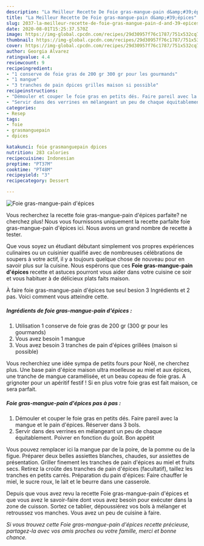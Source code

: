 ```yaml
---
description: "La Meilleur Recette De Foie gras-mangue-pain d&amp;#39;épices"
title: "La Meilleur Recette De Foie gras-mangue-pain d&amp;#39;épices"
slug: 2037-la-meilleur-recette-de-foie-gras-mangue-pain-d-and-39-epices
date: 2020-08-01T15:25:37.570Z
image: https://img-global.cpcdn.com/recipes/29d30957f76c1787/751x532cq70/foie-gras-mangue-pain-depices-photo-principale-de-la-recette.jpg
thumbnail: https://img-global.cpcdn.com/recipes/29d30957f76c1787/751x532cq70/foie-gras-mangue-pain-depices-photo-principale-de-la-recette.jpg
cover: https://img-global.cpcdn.com/recipes/29d30957f76c1787/751x532cq70/foie-gras-mangue-pain-depices-photo-principale-de-la-recette.jpg
author: Georgia Alvarez
ratingvalue: 4.4
reviewcount: 9
recipeingredient:
- "1 conserve de foie gras de 200 gr 300 gr pour les gourmands"
- "1 mangue"
- "3 tranches de pain dpices grilles maison si possible"
recipeinstructions:
- "Démouler et couper le foie gras en petits dés. Faire pareil avec la mangue et le pain d&#39;épices. Réserver dans 3 bols."
- "Servir dans des verrines en mélangeant un peu de chaque équitablement. Poivrer en fonction du goût. Bon appétit"
categories:
- Resep
tags:
- foie
- grasmanguepain
- dpices

katakunci: foie grasmanguepain dpices 
nutrition: 283 calories
recipecuisine: Indonesian
preptime: "PT37M"
cooktime: "PT48M"
recipeyield: "3"
recipecategory: Dessert

---
```



![Foie gras-mangue-pain d&#39;épices](https://img-global.cpcdn.com/recipes/29d30957f76c1787/751x532cq70/foie-gras-mangue-pain-depices-photo-principale-de-la-recette.jpg)

Vous recherchez la recette foie gras-mangue-pain d&#39;épices parfaite? ne cherchez plus! Nous vous fournissons uniquement la recette parfaite foie gras-mangue-pain d&#39;épices ici. Nous avons un grand nombre de recette à tester.

Que vous soyez un étudiant débutant simplement vos propres expériences culinaires ou un cuisinier qualifié avec de nombreuses célébrations de soupers à votre actif, il y a toujours quelque chose de nouveau pour en savoir plus sur la cuisine. Nous espérons que ces <strong> Foie gras-mangue-pain d&#39;épices </strong> recette et astuces pourront vous aider dans votre cuisine ce soir et vous habituer à de délicieux plats faits maison.

<!--inarticleads1-->

À faire foie gras-mangue-pain d&#39;épices tue seul besion 3 Ingrédients et 2 pas. Voici comment vous atteindre cette.

##### Ingrédients de foie gras-mangue-pain d&#39;épices :

1. Utilisation 1 conserve de foie gras de 200 gr (300 gr pour les gourmands)
1. Vous avez besoin 1 mangue
1. Vous avez besoin 3 tranches de pain d&#39;épices grillées (maison si possible)


Vous recherchiez une idée sympa de petits fours pour Noël, ne cherchez plus. Une base pain d&#39;épice maison ultra moelleuse au miel et aux épices, une tranche de mangue caramélisée, et un beau copeau de foie gras. A grignoter pour un apéritif festif ! Si en plus votre foie gras est fait maison, ce sera parfait. 

<!--inarticleads2-->

##### Foie gras-mangue-pain d&#39;épices pas à pas :

1. Démouler et couper le foie gras en petits dés. Faire pareil avec la mangue et le pain d&#39;épices. Réserver dans 3 bols.
1. Servir dans des verrines en mélangeant un peu de chaque équitablement. Poivrer en fonction du goût. Bon appétit


Vous pouvez remplacer ici la mangue par de la poire, de la pomme ou de la figue. Préparer deux belles assiettes blanches, chaudes, sur assiettes de présentation. Griller finement les tranches de pain d&#39;épices au miel et fruits secs. Retirez la croûte des tranches de pain d&#39;épices (facultatif), taillez les tranches en petits carrés. Préparation du pain d&#39;épices: Faire chauffer le miel, le sucre roux, le lait et le beurre dans une casserole. 

<!--inarticleads1-->

<p>
Depuis que vous avez revu la recette Foie gras-mangue-pain d&#39;épices et que vous avez le savoir-faire dont vous avez besoin pour exécuter dans la zone de cuisson. Sortez ce tablier, dépoussiérez vos bols à mélanger et retroussez vos manches. Vous avez un peu de cuisine à faire.
</p>

<p>
<i>Si vous trouvez cette Foie gras-mangue-pain d&#39;épices recette précieuse, partagez-la avec vos amis proches ou votre famille, merci et bonne chance.</i>
</p>
